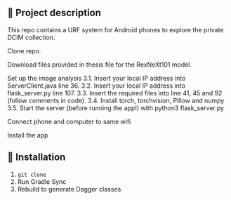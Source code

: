 ## 📖 Project description
This repo contains a URF system for Android phones to explore the private DCIM collection.

Clone repo.

Download files provided in thesis file for the RexNeXt101 model.

Set up the image analysis 3.1. Insert your local IP address into ServerClient.java line 36. 3.2. Insert your local IP address into flask_server.py line 107. 3.3. Insert the required files into line 41, 45 and 92 (follow comments in code). 3.4. Install torch, torchvision, Pillow and numpy 3.5. Start the server (before running the app!) with python3 flask_server.py

Connect phone and computer to same wifi

Install the app

## 🔧 Installation
1. `git clone `
2. Run Gradle Sync
3. Rebuild to generate Dagger classes
